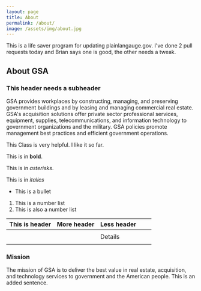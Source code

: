 ```yaml
---
layout: page
title: About
permalink: /about/
image: /assets/img/about.jpg
---
```


This is a life saver program for updating plainlangauge.gov. I've done 2 pull requests today and Brian says one is good, the other needs a tweak.

## About GSA
### This header needs a subheader

GSA provides workplaces by constructing, managing, and preserving government buildings and by leasing and managing commercial real estate. GSA's acquisition solutions offer private sector professional services, equipment, supplies, telecommunications, and information technology to government organizations and the military. GSA policies promote management best practices and efficient government operations.

This Class is very helpful. I like it so far.

This is in **bold**.


This is in *asterisks*.

This is in _italics_

* This is a bullet

1. This is a number list
2. This is also a number list

| This is header | More header | Less header |   |   |
|----------------|-------------|-------------|---|---|
|                |             |             |   |   |
|                |             | Details     |   |   |
|                |             |             |   |   |

### Mission

The mission of GSA is to deliver the best value in real estate, acquisition, and technology services to government and the American people. This is an added sentence.
